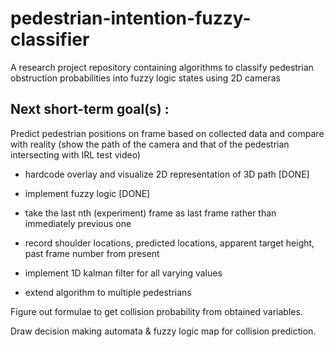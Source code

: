 # pedestrian-intention-fuzzy-classifier
A research project repository containing algorithms to classify pedestrian obstruction probabilities into fuzzy logic states using 2D cameras 

## Next short-term goal(s) :

Predict pedestrian positions on frame based on collected data and compare with reality (show the path of the camera and that of the pedestrian intersecting with IRL test video)
- hardcode overlay and visualize 2D representation of 3D path [DONE]
- implement fuzzy logic [DONE]
- take the last nth (experiment) frame as last frame rather than immediately previous one
- record shoulder locations, predicted locations, apparent target height, past frame number from present

- implement 1D kalman filter for all varying values
- extend algorithm to multiple pedestrians

Figure out formulae to get collision probability from obtained variables.

Draw decision making automata & fuzzy logic map for collision prediction.




